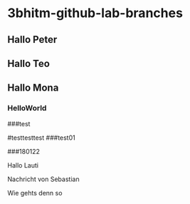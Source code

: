 # 3bhitm-github-lab-branches

## Hallo Peter 

## Hallo Teo
## Hallo Mona

### HelloWorld

###test

#testtesttest
###test01


###180122


Hallo Lauti 

Nachricht von Sebastian

Wie gehts denn so